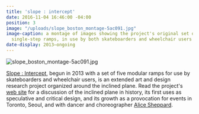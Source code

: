 ```yaml
---
title: 'slope : intercept'
date: 2016-11-04 16:46:00 -04:00
position: 3
image: "/uploads/slope_boston_montage-5ac091.jpg"
image-caption: a montage of images showing the project's original set of five modular
  single-step ramps, in use by both skateboarders and wheelchair users
date-display: 2013–ongoing
---
```


![slope_boston_montage-5ac091.jpg](/uploads/slope_boston_montage-5ac091.jpg)

[Slope : Intercept](http://slopeintercept.org/), begun in 2013 with a set of five modular ramps for use by skateboarders and wheelchair users, is an extended art and design research project organized around the inclined plane. Read the project's [web site](http://slopeintercept.org/) for a discussion of the inclined plane in history,  its first uses as speculative and critical design, and its growth as a provocation for events in Toronto, Seoul, and with dancer and choreographer [Alice Sheppard](https://kineticlight.org/).

